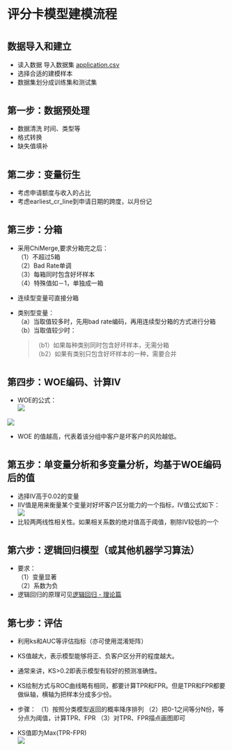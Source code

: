 ﻿评分卡模型建模流程
====  
#
数据导入和建立 
-------
* 读入数据 
导入数据集 [application.csv](https://github.com/yanx27/ScoreCard-Model-based-on-Machine-Learning/blob/master/application.csv)
* 选择合适的建模样本 
* 数据集划分成训练集和测试集
#
第一步：数据预处理
-------
* 数据清洗
时间、类型等
* 格式转换 
* 缺失值填补
#
第二步：变量衍生
-------
* 考虑申请额度与收入的占比
* 考虑earliest_cr_line到申请日期的跨度，以月份记

#
第三步：分箱
-------
* 采用ChiMerge,要求分箱完之后：<br>
（1）不超过5箱<br> 
（2）Bad Rate单调<br> 
（3）每箱同时包含好坏样本<br> 
（4）特殊值如－1，单独成一箱<br>

* 连续型变量可直接分箱<br> 
* 类别型变量：<br> 
（a）当取值较多时，先用bad rate编码，再用连续型分箱的方式进行分箱<br> 
（b）当取值较少时：<br> 
  >（b1）如果每种类别同时包含好坏样本，无需分箱<br> 
  >（b2）如果有类别只包含好坏样本的一种，需要合并<br> 
#
第四步：WOE编码、计算IV
-------
* WOE的公式：<br>
![](https://github.com/yanx27/ScoreCard-Model-based-on-Machine-Learning/blob/master/alg1.png)

![](https://github.com/yanx27/ScoreCard-Model-based-on-Machine-Learning/blob/master/alg2.png)
* WOE 的值越高，代表着该分组中客户是坏客户的风险越低。
#
第五步：单变量分析和多变量分析，均基于WOE编码后的值
-------
* 选择IV高于0.02的变量
* IIV值是用来衡量某个变量对好坏客户区分能力的一个指标，IV值公式如下：
![](https://github.com/yanx27/ScoreCard-Model-based-on-Machine-Learning/blob/master/alg3.png)      
* 比较两两线性相关性。如果相关系数的绝对值高于阈值，剔除IV较低的一个
# 
第六步：逻辑回归模型（或其他机器学习算法）
-------
* 要求：<br>
（1）变量显著<br> 
（2）系数为负<br> 
* 逻辑回归的原理可见[逻辑回归 - 理论篇](https://blog.csdn.net/pakko/article/details/37878837)
#
第七步：评估
-------
* 利用ks和AUC等评估指标（亦可使用混淆矩阵）
* KS值越大，表示模型能够将正、负客户区分开的程度越大。 
* 通常来讲，KS>0.2即表示模型有较好的预测准确性。
* KS绘制方式与ROC曲线略有相同，都要计算TPR和FPR。但是TPR和FPR都要做纵轴，横轴为把样本分成多少份。 
* 步骤： 
（1）按照分类模型返回的概率降序排列 
（2）把0-1之间等分N份，等分点为阈值，计算TPR、FPR 
（3）对TPR、FPR描点画图即可

* KS值即为Max(TPR-FPR)<br> 
![](https://github.com/yanx27/ScoreCard-Model-based-on-Machine-Learning/blob/master/ks.png)
